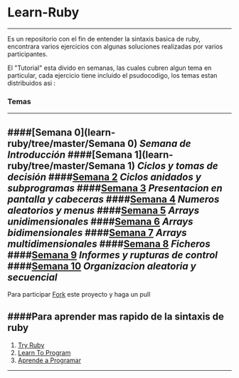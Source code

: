 # Learn-Ruby
-------------
Es un repositorio con el fin de entender  la sintaxis basica de ruby, encontrara varios
ejercicios con algunas soluciones realizadas por varios participantes.

El "Tutorial" esta divido en semanas, las cuales cubren algun tema en particular, cada ejercicio tiene
incluido el psudocodigo, los temas estan distribuidos asi :

### Temas
----------
####[Semana 0](learn-ruby/tree/master/Semana 0) _Semana de Introducción_
####[Semana 1](learn-ruby/tree/master/Semana 1) _Ciclos y tomas de decisión_ 
####[Semana 2](learn-ruby) _Ciclos anidados y subprogramas_
####[Semana 3](learn-ruby) _Presentacion en pantalla y cabeceras_ 
####[Semana 4](learn-ruby) _Numeros aleatorios y menus_ 
####[Semana 5](learn-ruby) _Arrays unidimensionales_
####[Semana 6](learn-ruby) _Arrays bidimensionales_ 
####[Semana 7](learn-ruby) _Arrays multidimensionales_
####[Semana 8](learn-ruby) _Ficheros_
####[Semana 9](learn-ruby) _Informes y rupturas de control_
####[Semana 10](learn-ruby) _Organizacion aleatoria y secuencial_
-------------------------------------------------------------------------------


Para participar [Fork](https://github.com/rderoldan1/learn-ruby/fork) este proyecto y haga un pull


####Para aprender mas rapido de la sintaxis de ruby
---------------------------------------------------

1. [Try Ruby](http://www.tryruby.org)
2. [Learn To Program](http://pine.fm/LearnToProgram/?Chapter=0)	
3. [Aprende a Programar](http://www.rubenploneda.com/aprende-a-programar-ruby-por-chris-pine/)


------------------------------------------------
